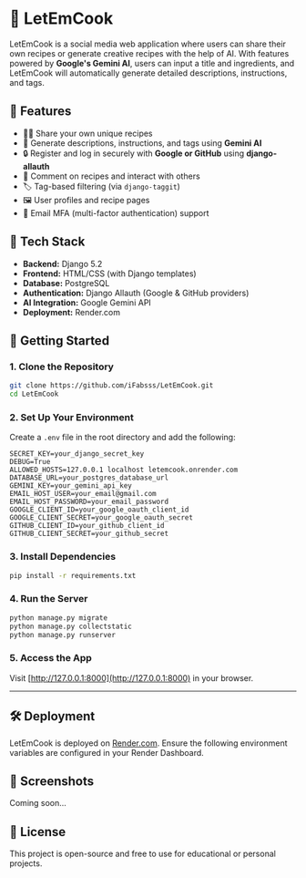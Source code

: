 # 🍳 LetEmCook

LetEmCook is a social media web application where users can share their own recipes or generate creative recipes with the help of AI. With features powered by **Google's Gemini AI**, users can input a title and ingredients, and LetEmCook will automatically generate detailed descriptions, instructions, and tags.

## 🌟 Features

- 🧑‍🍳 Share your own unique recipes
- 🤖 Generate descriptions, instructions, and tags using **Gemini AI**
- 🔒 Register and log in securely with **Google or GitHub** using **django-allauth**
- 📝 Comment on recipes and interact with others
- 🏷️ Tag-based filtering (via `django-taggit`)
- 🖼️ User profiles and recipe pages
- 🔐 Email MFA (multi-factor authentication) support

## 🔧 Tech Stack

- **Backend:** Django 5.2
- **Frontend:** HTML/CSS (with Django templates)
- **Database:** PostgreSQL
- **Authentication:** Django Allauth (Google & GitHub providers)
- **AI Integration:** Google Gemini API
- **Deployment:** Render.com

## 🚀 Getting Started

### 1. Clone the Repository

```bash
git clone https://github.com/iFabsss/LetEmCook.git
cd LetEmCook
```

### 2. Set Up Your Environment

Create a `.env` file in the root directory and add the following:

```env
SECRET_KEY=your_django_secret_key
DEBUG=True
ALLOWED_HOSTS=127.0.0.1 localhost letemcook.onrender.com
DATABASE_URL=your_postgres_database_url
GEMINI_KEY=your_gemini_api_key
EMAIL_HOST_USER=your_email@gmail.com
EMAIL_HOST_PASSWORD=your_email_password
GOOGLE_CLIENT_ID=your_google_oauth_client_id
GOOGLE_CLIENT_SECRET=your_google_oauth_secret
GITHUB_CLIENT_ID=your_github_client_id
GITHUB_CLIENT_SECRET=your_github_secret
```

### 3. Install Dependencies

```bash
pip install -r requirements.txt
```

### 4. Run the Server

```bash
python manage.py migrate
python manage.py collectstatic
python manage.py runserver
```

### 5. Access the App

Visit [http://127.0.0.1:8000](http://127.0.0.1:8000) in your browser.

---

## 🛠 Deployment

LetEmCook is deployed on [Render.com](https://letemcook.onrender.com). Ensure the following environment variables are configured in your Render Dashboard.

## 📸 Screenshots

Coming soon...

## 📄 License

This project is open-source and free to use for educational or personal projects.
